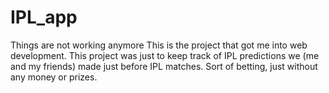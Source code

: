 # IPL_app
Things are not working anymore
This is the project that got me into web development. This project was just to keep track of IPL predictions we (me and my friends) made just before IPL matches. Sort of betting, just without any money or prizes.

